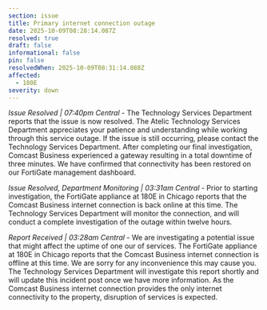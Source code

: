```yaml
---
section: issue
title: Primary internet connection outage
date: 2025-10-09T08:28:14.087Z
resolved: true
draft: false
informational: false
pin: false
resolvedWhen: 2025-10-09T08:31:14.088Z
affected:
  - 180E
severity: down
---
```

*Issue Resolved | 07:40pm Central* - The Technology Services Department reports that the issue is now resolved. The Atelic Technology Services Department appreciates your patience and understanding while working through this service outage. If the issue is still occurring, please contact the Technology Services Department. After completing our final investigation, Comcast Business experienced a gateway resulting in a total downtime of three minutes. We have confirmed that connectivity has been restored on our FortiGate management dashboard.

*Issue Resolved, Department Monitoring | 03:31am Central* - Prior to starting investigation, the FortiGate appliance at 180E in Chicago reports that the Comcast Business internet connection is back online at this time. The Technology Services Department will monitor the connection, and will conduct a complete investigation of the outage within twelve hours.

*Report Received | 03:28am Central* - We are investigating a potential issue that might affect the uptime of one our of services. The FortiGate appliance at 180E in Chicago reports that the Comcast Business internet connection is offline at this time. We are sorry for any inconvenience this may cause you. The Technology Services Department will investigate this report shortly and will update this incident post once we have more information. As the Comcast Business internet connection provides the only internet connectivity to the property, disruption of services is expected.